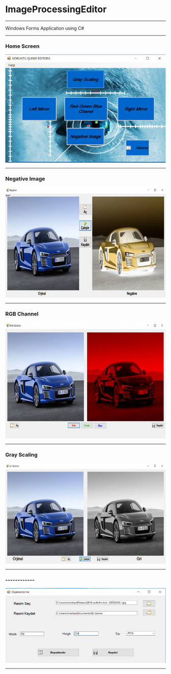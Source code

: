 # ImageProcessingEditor
 <hr>
 Windows Forms Application using C#
 <hr>
 
  <b><h3>Home Screen</b></h3> 
![header image](https://github.com/omerfbas/ImageProcessingEditor/blob/master/Images/1Menu.png)

 <hr>

 <b><h3>Negative Image</b></h3> 
![header image](https://github.com/omerfbas/ImageProcessingEditor/blob/master/Images/2NegativeImage.png)

 <hr>

 <h3><b>RGB Channel</b></h3> 
 
![header image](https://github.com/omerfbas/ImageProcessingEditor/blob/master/Images/3RGBChannel.png)

 <hr>
 
 <h3>Gray Scaling</h3> 
 
![header image](https://github.com/omerfbas/ImageProcessingEditor/blob/master/Images/4GrayScaling.png)

 <hr>
 
 <b><h3>------------</b></h3> 
![header image](https://github.com/omerfbas/ImageProcessingEditor/blob/master/Images/5DigitalResize.png)

 <hr>
